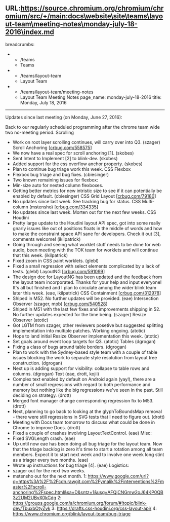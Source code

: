 URL:https://source.chromium.org/chromium/chromium/src/+/main:docs\website\site\teams\layout-team\meeting-notes\monday-july-18-2016\index.md
---
breadcrumbs:
- - /teams
  - Teams
- - /teams/layout-team
  - Layout Team
- - /teams/layout-team/meeting-notes
  - Layout Team Meeting Notes
page_name: monday-july-18-2016
title: Monday, July 18, 2016
---

Updates since last meeting (on Monday, June 27, 2016):

Back to our regularly scheduled programming after the chrome team wide
two no-meeting period.
Scrolling
- Work on root layer scrolling continues, will carry over into Q3.
(szager)
Scroll Anchoring \[[crbug.com/558575](https://crbug.com/558575)\]
- We now have a real spec for scroll anchoring \[1\]. (skobes)
- Sent Intent to Implement \[2\] to blink-dev. (skobes)
- Added support for the css overflow anchor property. (skobes)
- Plan to continue bug triage work this week.
CSS Flexbox
- Flexbox bug triage and bug fixes. (cbiesinger)
- Two known remaining issues for flexbox:
- Min-size auto for nested column flexboxes.
- Getting better metrics for new intristic size to see if it can
potentially be enabled by default.
(cbiesinger)
CSS Grid Layout \[[crbug.com/79180](https://crbug.com/79180)\]
- No updates since last week. See tracking bug for status.
CSS Multi-column (mstensho) \[[crbug.com/334335](https://crbug.com/334335)\]
- No updates since last week. Morten out for the next few weeks.
CSS Houdini
- Pretty large update to the Houdini layout API spec, got into some
really gnarly issues like out of positions floats in the middle of
words and how to make the constraint space API sane for developers.
Check it out \[3\], comments welcome! (ikilpatrick)
- Going through and seeing what worklet stuff needs to be done for web
audio, been meeting with the TOK team for worklets and will continue
that this week. (ikilpatrick)
- Fixed zoom in CSS paint worklets. (glebl)
- Fixed a small regression with select elements complicated by a lack
of tests. (glebl)
LayoutNG \[[crbug.com/591099](https://crbug.com/591099)\]
- The design doc for LayoutNG has been updated and the feedback from the
layout team incorporated. Thanks for your help and input everyone!
It's all but finished and I plan to circulate among the wider blink
team later this week. (eae, ikilpatrick)
CSS Containment \[[crbug.com/312978](https://crbug.com/312978)\]
- Shiped in M52. No further updates will be provided. (eae)
Intersection Observer (szager, mpb)
\[[crbug.com/540528](https://crbug.com/540528)\]
- Shiped in M51 with the last few fixes and improvements shipping in 52.
No further updates expected for the time being. (szager)
Resize Observer (atotic)
- Got LGTM from szager, other reviewers posetive but suggested splitting
implementation into multiple patches. Working ongoing. (atotic)
- Hope to land initial Resize Observer implementation this week.
(atotic)
- Set goals around event loop targets for Q3. (atotic)
Tables (dgrogan)
- Fixing a class of bugs around table borders. (dgrogan)
- Plan to work with the Sydney-based style team with a couple of table
issues blocking the work to separate style resolution from layout tree
construction. (dgrogan)
- Next up is adding support for visibility: collapse to table rows and
columns. (dgrogan)
Text (eae, drott, kojii)
- Complex text enabled by default on Android again (yay!), there are a
number of small regressions with regard to both performance and memory
but nothing like the big regressions we've seen in the past. Still
deciding on strategy. (drott)
- Merged font manager change corresponding regression fix to M53.
(drott)
- Next, planning to go back to looking at the glyphToBoundsMap removal -
there were still regressions in SVG tests that I need to figure out.
(drott)
- Meeting with Docs team tomorrow to discuss what could be done in
Chrome to improve Docs. (drott)
- Fixed a couple of crashes involving LayoutTextControl. (eae)
Misc:
- Fixed SVGLength crash. (eae)
- Up until now eae has been doing all bug triage for the layout team.
Now that the triage backlog is zero it's time to start a rotation
among all team members. Expect it to start next week and to involve
one week long stint as a triager every two months. (eae)
- Wrote up instructions for bug triage \[4\]. (eae)
Logistics:
- szager out for the next two weeks.
- mstensho out for the next month.
1:
<https://www.google.com/url?q=https%3A%2F%2Fcdn.rawgit.com%2Fymalik%2Finterventions%2Fmaster%2Fscroll-anchoring%2Fspec.html&sa=D&sntz=1&usg=AFQjCNGmw2oJ64KP0QB3z2UM2UBvX0kCdg>
2:
<https://groups.google.com/a/chromium.org/forum/#!topic/blink-dev/TbuxbOtyZvk>
3: <https://drafts.css-houdini.org/css-layout-api/>
4: <https://www.chromium.org/blink/layout-team/bug-triage>
